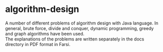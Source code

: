 # algorithm-design
A number of different problems of algorithm design with Java language. In general, brute force, divide and conquer, dynamic programming, greedy and graph algorithms have been used.
</br>
The explanations of the problems are written separately in the docs directory in PDF format in Farsi.
